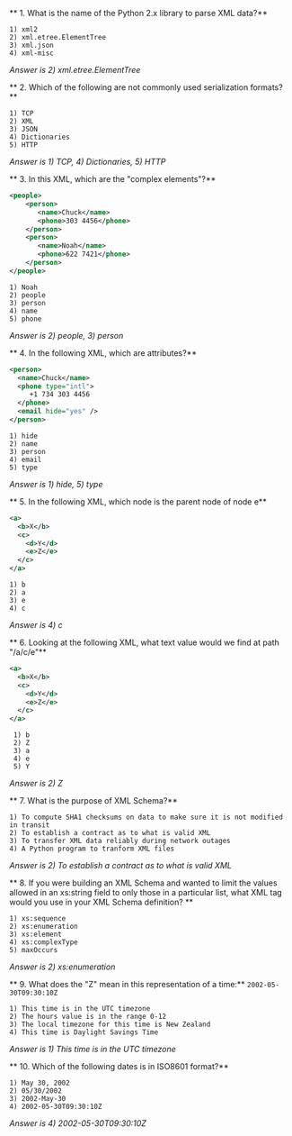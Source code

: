 ** 1. What is the name of the Python 2.x library to parse XML data?**

    1) xml2
    2) xml.etree.ElementTree
    3) xml.json
    4) xml-misc

_Answer is 2) xml.etree.ElementTree_

** 2. Which of the following are not commonly used serialization formats?**

    1) TCP
    2) XML
    3) JSON
    4) Dictionaries
    5) HTTP

_Answer is 1) TCP, 4) Dictionaries, 5) HTTP_

** 3. In this XML, which are the "complex elements"?**
```XML
<people>
    <person>
       <name>Chuck</name>
       <phone>303 4456</phone>
    </person>
    <person>
       <name>Noah</name>
       <phone>622 7421</phone>
    </person>
</people>
```
    1) Noah
    2) people
    3) person
    4) name
    5) phone

_Answer is 2) people, 3) person_

** 4. In the following XML, which are attributes?**
```XML
<person>
  <name>Chuck</name>
  <phone type="intl">
     +1 734 303 4456
  </phone>
  <email hide="yes" />
</person>
```
    1) hide
    2) name
    3) person
    4) email
    5) type

_Answer is 1) hide, 5) type_

** 5. In the following XML, which node is the parent node of node e**
```XML
<a>
  <b>X</b>
  <c>
    <d>Y</d>
    <e>Z</e>
  </c>
</a>
```
    1) b
    2) a
    3) e
    4) c

_Answer is 4) c_

** 6. Looking at the following XML, what text value would we find at path "/a/c/e"**
```XML
<a>
  <b>X</b>
  <c>
    <d>Y</d>
    <e>Z</e>
  </c>
</a>
```
     1) b
     2) Z
     3) a
     4) e
     5) Y

_Answer is 2) Z_

** 7. What is the purpose of XML Schema?**

    1) To compute SHA1 checksums on data to make sure it is not modified in transit
    2) To establish a contract as to what is valid XML
    3) To transfer XML data reliably during network outages
    4) A Python program to tranform XML files

_Answer is 2) To establish a contract as to what is valid XML_

** 8. If you were building an XML Schema and wanted to limit the values allowed in an xs:string field to only those in a particular list, what XML tag would you use in your XML Schema definition? **

    1) xs:sequence
    2) xs:enumeration
    3) xs:element
    4) xs:complexType
    5) maxOccurs

_Answer is 2) xs:enumeration_

** 9. What does the "Z" mean in this representation of a time:**
``` 2002-05-30T09:30:10Z ```

    1) This time is in the UTC timezone
    2) The hours value is in the range 0-12
    3) The local timezone for this time is New Zealand
    4) This time is Daylight Savings Time

_Answer is 1) This time is in the UTC timezone_

** 10. Which of the following dates is in ISO8601 format?**

    1) May 30, 2002
    2) 05/30/2002
    3) 2002-May-30
    4) 2002-05-30T09:30:10Z

_Answer is 4) 2002-05-30T09:30:10Z_
